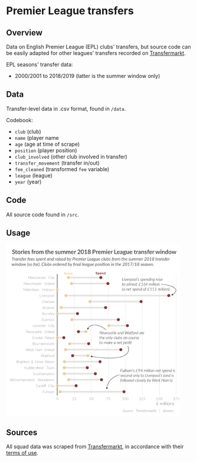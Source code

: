 Premier League transfers
================

Overview
--------

Data on English Premier League (EPL) clubs' transfers, but source code can be easily adapted for other leagues' transfers recorded on [Transfermarkt](https://www.transfermarkt.co.uk/).

EPL seasons' transfer data:

- 2000/2001 to 2018/2019 (latter is the summer window only)

Data
----

Transfer-level data in .csv format, found in `/data`. 

Codebook:

-   `club` (club)
-   `name` (player name
-   `age` (age at time of scrape)
-   `position` (player position)
-   `club_involved` (other club involved in transfer)
-   `transfer_movement` (transfer in/out)
-   `fee_cleaned` (transformed `fee` variable)
-   `league` (league)
-   `year` (year)

Code
----

All source code found in `/src`.

Usage
-----

<img src="./figures/premier-league-transfer-spend-2018-web.png" width="471" />

Sources
-------

All squad data was scraped from [Transfermarkt](https://www.transfermarkt.co.uk/), in accordance with their [terms of use](https://www.transfermarkt.co.uk/intern/anb).